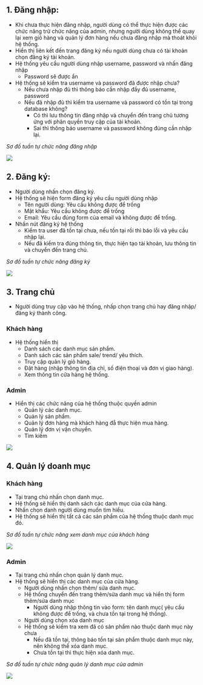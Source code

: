 ## 1. Đăng nhập: 
- Khi chưa thực hiện đăng nhập, người dùng có thể thực hiện được các chức năng trừ chức năng của admin, nhưng người dùng không thể quay lại xem giỏ hàng và quản lý đơn hàng nếu chưa đăng nhập mà thoát khỏi hệ thống.
- Hiển thị liên kết đến trang đăng ký nếu người dùng chưa có tài khoản chọn đăng ký tài khoản.
- Hệ thống yêu cầu người dùng nhập username, password và nhấn đăng nhập 
    + Password sẽ được ẩn
- Hệ thống sẽ kiểm tra username và password đã được nhập chưa?
    + Nếu chưa nhập đủ thì thông báo cần nhập đầy đủ username, password
    + Nếu đã nhập đủ thì kiểm tra username và password có tồn tại trong database không?
        * Có thì lưu thông tin đăng nhập và chuyển đến trang chủ tương ứng với phân quyền truy cập của tài khoản.
        * Sai thì thông báo username và password không đúng cần nhập lại.

*Sơ đồ tuần tự chức năng đăng nhập*

![](image/1.login.svg)

## 2. Đăng ký:
- Người dùng nhấn chọn đăng ký.
- Hệ thống sẽ hiện form đăng ký yêu cầu người dùng nhập 
    + Tên người dùng: Yêu cầu không được để trống 
    + Mật khẩu: Yêu cầu không được để trống 
    + Email: Yêu cầu đúng form của email và không được để trống. 
- Nhấn nút đăng ký hệ thống
    + Kiểm tra user đã tồn tại chưa, nếu tồn tại rồi thì báo lỗi và yêu cầu nhập lại.
    + Nếu đã kiểm tra đúng thông tin, thực hiện tạo tài khoản, lưu thông tin và chuyển đến trang chủ.

*Sơ đồ tuần tự chức năng đăng ký*

![](image/2.logup.svg)

## 3. Trang chủ
- Người dùng truy cập vào hệ thống, nhấp chọn trang chủ hay đăng nhập/ đăng ký thành công.
### Khách hàng
- Hệ thống hiển thị
    + Danh sách các danh mục sản phẩm.
    + Danh sách các sản phẩm sale/ trend/ yêu thích.
    + Truy cập quản lý giỏ hàng.
    + Đặt hàng (nhập thông tin địa chỉ, số điện thoại và đơn vị giao hàng).
    + Xem thông tin cửa hàng hệ thống.

### Admin
- Hiển thị các chức năng của hệ thống thuộc quyền admin
    + Quản lý các danh mục.
    + Quản lý sản phẩm.
    + Quản lý đơn hàng mà khách hàng đẵ thực hiện mua hàng.
    + Quản lý đơn vị vận chuyển.
    + Tìm kiếm 

![](image/3.home.svg)

## 4. Quản lý doanh mục
### Khách hàng
- Tại trang chủ nhấn chọn danh mục.
- Hệ thống sẽ hiển thị danh sách các danh mục của cửa hàng.
- Nhấn chọn danh người dùng muốn tìm hiểu.
- Hệ thống sẽ hiển thị tất cả các sản phẩm của hệ thống thuộc danh mục đó.

*Sơ đồ tuần tự chức năng xem danh mục của khách hàng*

![](image/4.category-customer.svg)

### Admin
- Tại trang chủ nhấn chọn quản lý danh mục.
- Hệ thống sẽ hiển thị các danh mục của cửa hàng.
    + Người dùng nhấn chọn thêm/ sửa danh mục.
    + Hệ thống chuyển đến trang thêm/sửa danh mục và hiển thị form thêm/sửa danh mục
        * Người dùng nhập thông tin vào form: tên danh mục( yêu cầu không được để trống, và chưa tồn tại trong hệ thống).
    + Người dùng chọn xóa danh mục
    + Hệ thống sẽ kiểm tra xem đã có sản phẩm nào thuộc danh mục này chưa
        * Nếu đã tồn tại, thông báo tồn tại sản phẩm thuộc danh mục này, nên không thể xóa danh mục.
        * Chưa tồn tại thì thực hiện xóa danh mục.

*Sơ đồ tuần tự chức năng quản lý danh mục của admin*

![](image/4.category-admin.svg)


